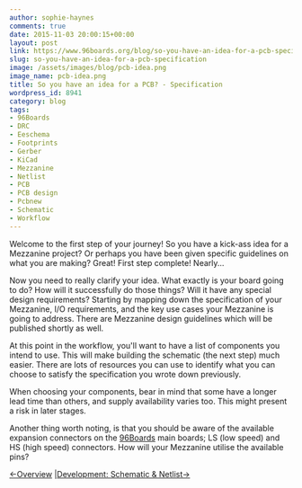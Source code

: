 ```yaml
---
author: sophie-haynes
comments: true
date: 2015-11-03 20:00:15+00:00
layout: post
link: https://www.96boards.org/blog/so-you-have-an-idea-for-a-pcb-specification/
slug: so-you-have-an-idea-for-a-pcb-specification
image: /assets/images/blog/pcb-idea.png
image_name: pcb-idea.png
title: So you have an idea for a PCB? - Specification
wordpress_id: 8941
category: blog
tags:
- 96Boards
- DRC
- Eeschema
- Footprints
- Gerber
- KiCad
- Mezzanine
- Netlist
- PCB
- PCB design
- Pcbnew
- Schematic
- Workflow
---
```


Welcome to the first step of your journey! So you have a kick-ass idea for a Mezzanine project? Or perhaps you have been given specific guidelines on what you are making? Great! First step complete! Nearly...

Now you need to really clarify your idea. What exactly is your board going to do? How will it successfully do those things? Will it have any special design requirements? Starting by mapping down the specification of your Mezzanine, I/O requirements, and the key use cases your Mezzanine is going to address. There are Mezzanine design guidelines which will be published shortly as well.

At this point in the workflow, you'll want to have a list of components you intend to use. This will make building the schematic (the next step) much easier. There are lots of resources you can use to identify what you can choose to satisfy the specification you wrote down previously.

When choosing your components, bear in mind that some have a longer lead time than others, and supply availability varies too. This might present a risk in later stages.

Another thing worth noting, is that you should be aware of the available expansion connectors on the [96Boards](/) main boards; LS (low speed) and HS (high speed) connectors. How will your Mezzanine utilise the available pins?


[←Overview]() &#124;[Development: Schematic & Netlist→](/blog/so-you-have-an-idea-for-a-pcb-development-schematic-netlist/)
